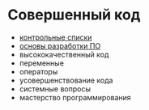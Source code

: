 Совершенный код
=========================
- [контрольные списки](control_list/control-list.md)
- [основы разработки ПО](foundation_development/index.md)
- высококачественный код
- переменные
- операторы
- усовершенствование кода
- системные вопросы
- мастерство программирования




